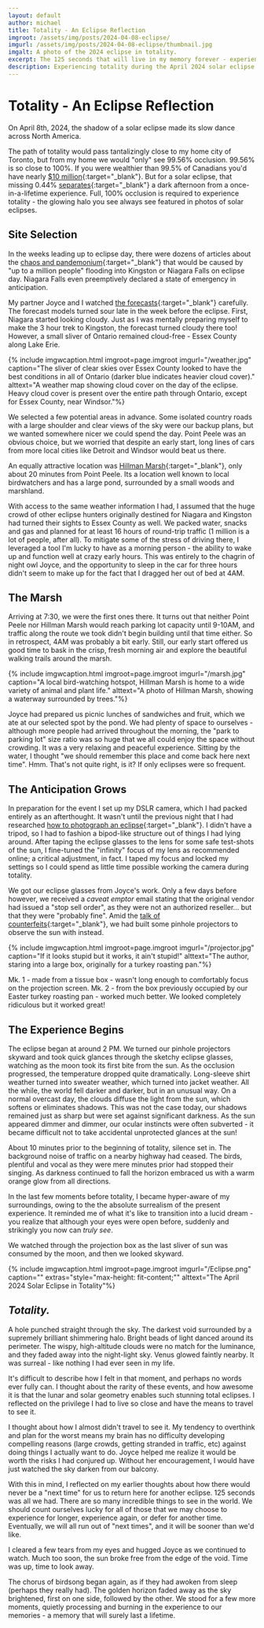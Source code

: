 ```yaml
---
layout: default
author: michael
title: Totality - An Eclipse Reflection
imgroot: /assets/img/posts/2024-04-08-eclipse/
imgurl: /assets/img/posts/2024-04-08-eclipse/thumbnail.jpg
imgalt: A photo of the 2024 eclipse in totality.
excerpt: The 125 seconds that will live in my memory forever - experiencing totality during the April 2024 total solar eclipse. 
description: Experiencing totality during the April 2024 solar eclipse.
---
```


# Totality - An Eclipse Reflection

On April 8th, 2024, the shadow of a solar eclipse made its slow dance across North America. 

The path of totality would pass tantalizingly close to my home city of Toronto, but from my home we would "only" see 99.56% occlusion. 99.56% is so close to 100%. If you were wealthier than 99.5% of Canadians you'd have nearly [$10 million](https://distribution-a617274656661637473.pbo-dpb.ca/20de98fc3f4d93c5213f8d71fbe7cd89ae69cb1899e9cbf2d3ca4d57f18ab25a){:target="_blank"}. But for a solar eclipse, that missing 0.44% [separates](https://xkcd.com/2914/){:target="_blank"} a dark afternoon from a once-in-a-lifetime experience. Full, 100% occlusion is required to experience totality - the glowing halo you see always see featured in photos of solar eclipses.

## Site Selection

In the weeks leading up to eclipse day, there were dozens of articles about the [chaos and pandemonium](https://www.cbc.ca/news/canada/hamilton/solar-eclipse-niagara-falls-1.7159987){:target="_blank"} that would be caused by "up to a million people" flooding into Kingston or Niagara Falls on eclipse day. Niagara Falls even preemptively declared a state of emergency in anticipation.

My partner Joyce and I watched [the forecasts](https://web.archive.org/web/20240408041830/https://www.pivotalweather.com/eclipse2024/){:target="_blank"} carefully. The forecast models turned sour late in the week before the eclipse. First, Niagara started looking cloudy. Just as I was mentally preparing myself to make the 3 hour trek to Kingston, the forecast turned cloudy there too! However, a small sliver of Ontario remained cloud-free - Essex County along Lake Erie. 

{% include imgwcaption.html 
imgroot=page.imgroot
imgurl="/weather.jpg"
caption="The sliver of clear skies over Essex County looked to have the best conditions in all of Ontario (darker blue indicates heavier cloud cover)." 
alttext="A weather map showing cloud cover on the day of the eclipse. Heavy cloud cover is present over the entire path through Ontario, except for Essex County, near Windsor."%}

We selected a few potential areas in advance. Some isolated country roads with a large shoulder and clear views of the sky were our backup plans, but we wanted somewhere nicer we could spend the day. Point Peele was an obvious choice, but we worried that despite an early start, long lines of cars from more local cities like Detroit and Windsor would beat us there.

An equally attractive location was [Hillman Marsh](https://maps.app.goo.gl/VpGPmxupJy92b5yVA){:target="_blank"}, only about 20 minutes from Point Peele. Its a location well known to local birdwatchers and has a large pond, surrounded by a small woods and marshland. 

With access to the same weather information I had, I assumed that the huge crowd of other eclipse hunters originally destined for Niagara and Kingston had turned their sights to Essex County as well. We packed water, snacks and gas and planned for  at least 16 hours of round-trip traffic (1 million is a lot of people, after all).  To mitigate some of the stress of driving there, I leveraged a tool I'm lucky to have as a morning person - the ability to wake up and function well at crazy early hours. This was entirely to the chagrin of night owl Joyce, and the opportunity to sleep in the car for three hours didn't seem to make up for the fact that I dragged her out of bed at 4AM. 

## The Marsh

Arriving at 7:30, we were the first ones there. It turns out that neither Point Peele nor Hillman Marsh would reach parking lot capacity until 9-10AM, and traffic along the route we took didn't begin building until that time either. So in retrospect, 4AM was probably a bit early. Still, our early start offered us good time to bask in the crisp, fresh morning air and explore the beautiful walking trails around the marsh. 

{% include imgwcaption.html 
imgroot=page.imgroot
imgurl="/marsh.jpg"
caption="A local bird-watching hotspot, Hillman Marsh is home to a wide variety of animal and plant life." 
alttext="A photo of Hillman Marsh, showing a waterway surrounded by trees."%}

Joyce had prepared us picnic lunches of sandwiches and fruit, which we ate at our selected spot by the pond. We had plenty of space to ourselves - although more people had arrived throughout the morning, the "park to parking lot" size ratio was so huge that we all could enjoy the space without crowding. It was a very relaxing and peaceful experience. Sitting by the water, I thought "we should remember this place and come back here next time". Hmm. That's not quite right, is it? If only eclipses were so frequent.

## The Anticipation Grows
In preparation for the event I set up my DSLR camera, which I had packed entirely as an afterthought. It wasn't until the previous night that I had researched [how to photograph an eclipse](https://www.mreclipse.com/SEphoto/SEphoto.html){:target="_blank"}. I didn't have a tripod, so I had to fashion a bipod-like structure out of things I had lying around. After taping the eclipse glasses to the lens for some safe test-shots of the sun, I fine-tuned the "infinity" focus of my lens as recommended online; a critical adjustment, in fact. I taped my focus and locked my settings so I could spend as little time possible working the camera during totality.

We got our eclipse glasses from Joyce's work. Only a few days before however, we received a *caveat emptor* email stating that the original vendor had issued a "stop sell order", as they were not an authorized reseller... but that they were "probably fine". Amid the [talk of counterfeits](https://aas.org/press/american-astronomical-society-warns-counterfeit-fake-eclipse-glasses){:target="_blank"}, we had built some pinhole projectors to observe the sun with instead. 

{% include imgwcaption.html 
imgroot=page.imgroot
imgurl="/projector.jpg"
caption="If it looks stupid but it works, it ain't stupid!" 
alttext="The author, staring into a large box, originally for a turkey roasting pan."%}

Mk. 1 - made from a tissue box - wasn't long enough to comfortably focus on the projection screen. Mk. 2 - from the box previously occupied by our Easter turkey roasting pan - worked much better. We looked completely ridiculous but it worked great!

## The Experience Begins

The eclipse began at around 2 PM. We turned our pinhole projectors skyward and took quick glances through the sketchy eclipse glasses, watching as the moon took its first bite from the sun. As the occlusion progressed, the temperature dropped quite dramatically. Long-sleeve shirt weather turned into sweater weather, which turned into jacket weather. All the while, the world fell darker and darker, but in an unusual way. On a normal overcast day, the clouds diffuse the light from the sun, which softens or eliminates shadows. This was not the case today, our shadows remained just as sharp but were set against significant darkness. As the sun appeared dimmer and dimmer, our ocular instincts were often subverted - it became difficult not to take accidental unprotected glances at the sun!

About 10 minutes prior to the beginning of totality, silence set in. The background noise of traffic on a nearby highway had ceased. The birds, plentiful and vocal as they were mere minutes prior had stopped their singing. As darkness continued to fall the horizon embraced us with a warm orange glow from all directions.

In the last few moments before totality, I became hyper-aware of my surroundings, owing to the the absolute surrealism of the present experience. It reminded me of what it's like to transition into a lucid dream - you realize that although your eyes were open before, suddenly and strikingly you now can *truly see*.

We watched through the projection box as the last sliver of sun was consumed by the moon, and then we looked skyward.

{% include imgwcaption.html 
imgroot=page.imgroot
imgurl="/Eclipse.png"
caption="" 
extras="style=\"max-height: fit-content;\""
alttext="The April 2024 Solar Eclipse in Totality"%}

## *Totality.*

A hole punched straight through the sky. The darkest void surrounded by a supremely brilliant shimmering halo. Bright beads of light danced around its perimeter. The wispy, high-altitude clouds were no match for the luminance, and they faded away into the night-light sky. Venus glowed faintly nearby. It was surreal - like nothing I had ever seen in my life.

It's difficult to describe how I felt in that moment, and perhaps no words ever fully can. I thought about the rarity of these events, and how awesome it is that the lunar and solar geometry enables such stunning total eclipses. I reflected on the privilege I had to live so close and have the means to travel to see it. 

I thought about how I almost didn't travel to see it. My tendency to overthink and plan for the worst means my brain has no difficulty developing compelling reasons (large crowds, getting stranded in traffic, etc) against doing things I actually want to do. Joyce helped me realize it would be worth the risks I had conjured up. Without her encouragement, I would have just watched the sky darken from our balcony.

With this in mind, I reflected on my earlier thoughts about how there would never be a "next time" for us to return here for another eclipse. 125 seconds was all we had. There are so many incredible things to see in the world. We should count ourselves lucky for all of those that we may choose to experience for longer, experience again, or defer for another time. Eventually, we will all run out of "next times", and it will be sooner than we'd like. 

I cleared a few tears from my eyes and hugged Joyce as we continued to watch. Much too soon, the sun broke free from the edge of the void. Time was up, time to look away. 

The chorus of birdsong began again, as if they had awoken from sleep (perhaps they really had). The golden horizon faded away as the sky brightened, first on one side, followed by the other. We stood for a few more moments, quietly processing and burning in the experience to our memories - a memory that will surely last a lifetime.